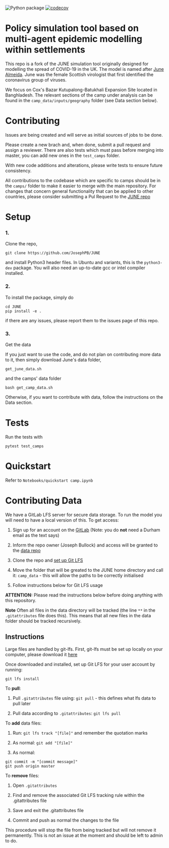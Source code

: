 ![Python package](https://github.com/IDAS-Durham/JUNE/workflows/Python%20package/badge.svg?branch=master)
[![codecov](https://codecov.io/gh/idas-durham/june/branch/master/graph/badge.svg?token=6TKUHtWxJZ)](https://codecov.io/gh/idas-durham/june)

# Policy simulation tool based on multi-agent epidemic modelling within settlements

This repo is a fork of the JUNE simulation tool originally designed for modelling the spread of COVID-19 in the UK. The model is named after [June Almeida](https://en.wikipedia.org/wiki/June_Almeida). June was the female Scottish virologist that first identified the coronavirus group of viruses. 

We focus on Cox's Bazar Kutupalong-Batukhali Expansion Site located in Banghladesh. The relevant sections of the camp under analysis can be found in the `camp_data/inputs/geography` folder (see Data section below).

# Contributing

Issues are being created and will serve as initial sources of jobs to be done.

Please create a new brach and, when done, submit a pull request and assign a reviewer. There are also tests which must pass before merging into master, you can add new ones in the ``test_camps`` folder. 

With new code additions and alterations, please write tests to ensure future consistency.

All contributions to the codebase which are specific to camps should be in the ``camps/`` folder to make it easier to merge with the main repository. For changes that concern general functionality that can be applied to other countries, please consider submitting a Pul Request to the [JUNE repo](https://github.com/IDAS-Durham/JUNE)

# Setup


### 1. 
Clone the repo,
```
git clone https://github.com/JosephPB/JUNE 
```
and install Python3 header files. In Ubuntu and variants, this is the ``python3-dev`` package. You will also need an up-to-date gcc or intel compiler installed.


### 2. 
To install the package, simply do

```
cd JUNE
pip install -e .
```
if there are any issues, please report them to the issues page of this repo.

### 3. 
Get the data

If you just want to use the code, and do not plan on contributing more data to it, then simply download June's data folder,

```
get_june_data.sh
```

and the camps' data folder

```
bash get_camp_data.sh
```

Otherwise, if you want to contribute with data, follow the instructions on the Data section.

# Tests

Run the tests with

```
pytest test_camps
```


# Quickstart

Refer to ``Notebooks/quickstart camp.ipynb``



# Contributing Data

We have a GitLab LFS server for secure data storage. To run the model you will need to have a local version of this. To get access:

1. Sign up for an account on the [GitLab](https://idas-gitlab.dur.scotgrid.ac.uk) (Note: you do **not** need a Durham email as the text says)

2. Inform the repo owner (Joseph Bullock) and access will be granted to the [data repo](https://idas-gitlab.dur.scotgrid.ac.uk/Bullock/cpmodelling)

3. Clone the repo and [set up Git LFS](https://git-lfs.github.com)

4. Move the folder that will be greated to the JUNE home directory and call it: `camp_data` - this will allow the paths to be correctly initialised

5. Follow instructions below for Git LFS usage

**ATTENTION:** Please read the instructions below before doing anything with this repository.

**Note** Often all files in the data directory will be tracked (the line `**` in the `.gitattributes` file does this). This means that all new files in the data folder should be tracked recursively.

## Instructions

Large files are handled by git-lfs. First, git-lfs must be set up locally on your computer, please download it [here](https://git-lfs.github.com)

Once downloaded and installed, set up Git LFS for your user account by running:
```
git lfs install
```

To **pull**:

1. Pull `.gitattributes` file using: `git pull` - this defines what lfs data to pull later

2. Pull data according to `.gitattributes`: `git lfs pull`

To **add** data files:

1. Run: `git lfs track "[file]"` and remember the quotation marks

2. As normal: `git add "[file]"`

3. As normal:
```
git commit -m "[commit message]"
git push origin master
```

To **remove** files:

1. Open `.gitattributes`

2. Find and remove the associated Git LFS tracking rule within the .gitattributes file

3. Save and exit the .gitattributes file

4. Commit and push as normal the changes to the file


This procedure will stop the file from being tracked but will not remove it permanently. This is not an issue at the moment and should be left to admin to do.
